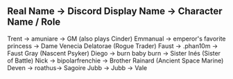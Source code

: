 ## Real Name → Discord Display Name → Character Name / Role
Trent → amuniare → GM (also plays Cinder)
Emmanual → emperor's favorite princess → Dame Venecia Delatorae (Rogue Trader)
Faust → .phan10m → Faust Gray (Nascent Psyker)
Diego → burn baby burn → Sister Inés (Sister of Battle)
Nick → bipolarfrenchie → Brother Rainard (Ancient Space Marine)
Deven → roathus→ Sagoire
Jubb → Jubb → Vale